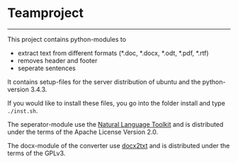 # Teamproject  
-------------

This project contains python-modules to
  * extract text from different formats (\*\.doc, \*\.docx, \*\.odt, \*\.pdf, \*\.rtf) 
  * removes header and footer
  * seperate sentences

It contains setup-files for the server distribution of ubuntu and the python-version 3.4.3.

If you would like to install these files, you go into the folder install and type ```./inst.sh```.

The seperator-module use the [Natural Language Toolkit](http://www.nltk.org/) and is distributed under the terms of the Apache License Version 2.0.

The docx-module of the converter use [docx2txt](http://docx2txt.sourceforge.net/) and is distributed under the terms of the GPLv3.
